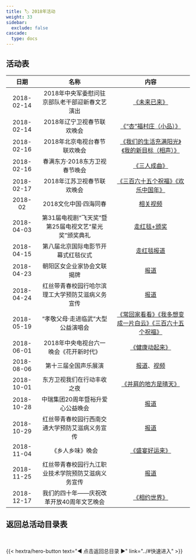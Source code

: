 ```yaml
---
title: 🏷️ 2018年活动
weight: 33
sidebar:
  exclude: false
cascade:
  type: docs
---
```


## 活动表

|日期|名称|内容|
|:-----:|:-----:|:-----:|
|2018-02-14|2018年中央军委慰问驻京部队老干部迎新春文艺演出|[《未来已来》](../2018/20180214/#2018年中央军委慰问驻京部队老干部迎新春文艺演出)|
|2018-02-14|2018年辽宁卫视春节联欢晚会|[《“杏”福村庄（小品）》](../2018/20180214/#2018年辽宁卫视春节联欢晚会)|
|2018-02-16|2018年北京电视台春节联欢晚会|[《我们的生活充满阳光》《我的新目标（相声）》](../2018/20180214/#2018年北京电视台春节联欢晚会)|
|2018-02-16|春满东方·2018东方卫视春节晚会|[《三人成曲》](../2018/20180214/#春满东方2018东方卫视春节晚会)|
|2018-02-17|2018年江苏卫视春节联欢晚会|[《三百六十五个祝福》《欢乐中国年》](../2018/20180214/#2018年江苏卫视春节联欢晚会)|
|2018-02|2018文化中国·四海同春|[相关视频](../2018/201802/)|
|2018-04-03|第31届电视剧“飞天奖”暨第25届电视文艺“星光奖”颁奖典礼|[走红毯+颁奖](../2018/20180403/)|
|2018-04-15|第八届北京国际电影节开幕式红毯仪式|[走红毯报道](https://gdj.beijing.gov.cn/tpxw1/201912/t20191226_1519577.html)|
|2018-04-23|朝阳区女企业家协会文联揭牌|[报道](http://szb.bjwl.org.cn/wwwroot/wlw/publish/article/550/615/1404/71117.shtml)|
|2018-04-24|红丝带青春校园行哈尔滨理工大学预防艾滋病义务宣传|[报道](https://mp.weixin.qq.com/s/yLP0A1PHo-Ba-wf9ijBzdA)|
|2018-05-19|“孝敬父母·走进临武”大型公益演唱会|[《常回家看看》《我多想变成一片白云》《三百六十五个祝福》](../2018/20180519/)|
|2018-06-01|2018年中央电视台六一晚会《花开新时代》|[《健康动起来》](../2018/20180601/)|
|2018-08-06|第十三届全国声乐展演|[报道](https://mp.weixin.qq.com/s/c5436fvJvITYbgdqP1mlyg)、[视频](https://tv.sohu.com/v/cGwvOTQ2MzE4My8xMDQ5Njg1MjIuc2h0bWw%3D.html)|
|2018-10-01|东方卫视我们在行动丰收之夜|[《并肩的地方是晴天》](../2018/20181001/)|
|2018-10-28|中瑞集团20周年暨裕升爱心公益晚会|[报道](https://mp.weixin.qq.com/s/RfZkZUIa9h2L4P7gJ8jOzA)|
|2018-10-29|红丝带青春校园行西南交通大学预防艾滋病义务宣传|[报道](https://www.sohu.com/a/271813271_225281)|
|2018-11-04|《乡人乡味》晚会|[《盛宴好运来》](../2018/20181104/)|
|2018-11-25|红丝带青春校园行九江职业技术学院预防艾滋病义务宣传|[报道](https://www.sohu.com/a/277836167_99957872)|
|2018-12-17|我们的四十年——庆祝改革开放40周年文艺晚会|[《相约世界》](../2018/20181217/)|


## 返回总活动目录表

<br>

{{< hextra/hero-button text="◀ 点击返回总目录 ▶" link="../#快速进入" >}}